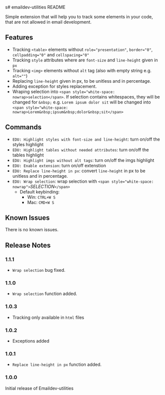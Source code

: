 s# emaildev-utilities README

Simple extension that will help you to track some elements in your code, that are not allowed in email development.

## Features

- Tracking `<table>` elements without `role="presentation"`, `border="0"`, `cellpadding="0"` and `cellspacing="0"`
- Tracking `style` attributes where are `font-size` and `line-height` given in `px`
- Tracking `<img>` elements without `alt` tag (also with empty string e.g. `alt=""`)
- Replacing `line-height` given in px, to be unitless and in percentage.
- Adding exception for styles replacement.
- Wraping selection into `<span style="white-space: nowrap>selection</span>`. If selection contains whitespaces, they will be changed for `&nbsp;` e.g. `Lorem ipsum dolor sit` will be changed into `<span style="white-space: nowrap>Lorem&nbsp;ipsum&nbsp;dolor&nbsp;sit</span>`

## Commands

- `EDU: Highlight styles with font-size and line-height`: turn on/off the styles highlight
- `EDU: Highlight tables without needed attributes`: turn on/off the tables highlight
- `EDU: Highlight imgs without alt tags`: turn on/off the imgs highlight
- `EDU: Enable extension`: turn on/off extenstion
- `EDU: Replace line-height in px`: convert `line-height` in px to be unitless and in percentage.
- `EDU: Wrap selection`: wrap selection with `<span style="white-space: nowrap">`_SELECTION_`</span>`
  - Default keybinding:
    - Win: `CTRL+W S`
    - Mac: `CMD+W S`

## Known Issues

There is no known issues.

## Release Notes

### 1.1.1

- `Wrap selection` bug fixed.

### 1.1.0

- `Wrap selection` function added.

### 1.0.3

- Tracking only available in `html` files

### 1.0.2

- Exceptions added

### 1.0.1

- `Replace line-height in px` function added.

### 1.0.0

Initial release of Emaildev-utilities
